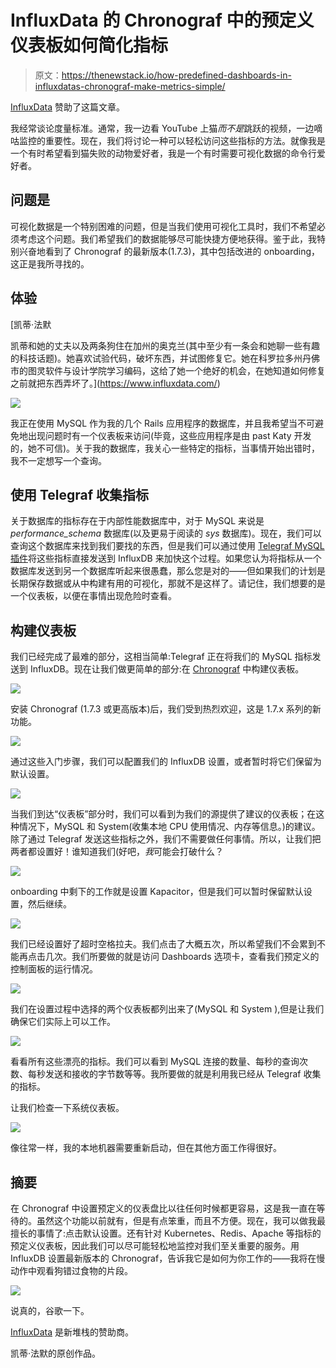 # InfluxData 的 Chronograf 中的预定义仪表板如何简化指标

> 原文：<https://thenewstack.io/how-predefined-dashboards-in-influxdatas-chronograf-make-metrics-simple/>

[InfluxData](https://www.influxdata.com/) 赞助了这篇文章。

我经常谈论度量标准。通常，我一边看 YouTube 上猫*而不是*跳跃的视频，一边嘀咕监控的重要性。现在，我们将讨论一种可以轻松访问这些指标的方法。就像我是一个有时希望看到猫失败的动物爱好者，我是一个有时需要可视化数据的命令行爱好者。

## 问题是

可视化数据是一个特别困难的问题，但是当我们使用可视化工具时，我们不希望必须考虑这个问题。我们希望我们的数据能够尽可能快捷方便地获得。鉴于此，我特别兴奋地看到了 Chronograf 的最新版本(1.7.3)，其中包括改进的 onboarding，这正是我所寻找的。

## 体验

 [凯蒂·法默

凯蒂和她的丈夫以及两条狗住在加州的奥克兰(其中至少有一条会和她聊一些有趣的科技话题)。她喜欢试验代码，破坏东西，并试图修复它。她在科罗拉多州丹佛市的图灵软件与设计学院学习编码，这给了她一个绝好的机会，在她知道如何修复之前就把东西弄坏了。](https://www.influxdata.com/) 

![](img/58726c108f857add4bacecbcde82a1cd.png)

我正在使用 MySQL 作为我的几个 Rails 应用程序的数据库，并且我希望当不可避免地出现问题时有一个仪表板来访问(毕竟，这些应用程序是由 past Katy 开发的，她不可信)。关于我的数据库，我关心一些特定的指标，当事情开始出错时，我不一定想写一个查询。

## 使用 Telegraf 收集指标

关于数据库的指标存在于内部性能数据库中，对于 MySQL 来说是 *performance_schema* 数据库(以及更易于阅读的 *sys* 数据库)。现在，我们可以查询这个数据库来找到我们要找的东西，但是我们可以通过使用 [Telegraf MySQL 插件](https://github.com/influxdata/telegraf/tree/master/plugins/inputs/mysql)将这些指标直接发送到 InfluxDB 来加快这个过程。如果您认为将指标从一个数据库发送到另一个数据库听起来很愚蠢，那么您是对的——但如果我们的计划是长期保存数据或从中构建有用的可视化，那就不是这样了。请记住，我们想要的是一个仪表板，以便在事情出现危险时查看。

## 构建仪表板

我们已经完成了最难的部分，这相当简单:Telegraf 正在将我们的 MySQL 指标发送到 InfluxDB。现在让我们做更简单的部分:在 [Chronograf](https://www.influxdata.com/time-series-platform/chronograf/) 中构建仪表板。

![](img/d3fe43e619402f4bc44e83067e53cec9.png)

安装 Chronograf (1.7.3 或更高版本)后，我们受到热烈欢迎，这是 1.7.x 系列的新功能。

![](img/f104326f668bab049b1291306ff3fd2a.png)

通过这些入门步骤，我们可以配置我们的 InfluxDB 设置，或者暂时将它们保留为默认设置。

![](img/8a7d08278efc5a0b7d6645963b2be208.png)

当我们到达“仪表板”部分时，我们可以看到为我们的源提供了建议的仪表板；在这种情况下，MySQL 和 System(收集本地 CPU 使用情况、内存等信息。)的建议。除了通过 Telegraf 发送这些指标之外，我们不需要做任何事情。所以，让我们把两者都设置好！谁知道我们(好吧，*我*可能会打破什么？

![](img/99287852b07de35679e2cd4213bae5a4.png)

onboarding 中剩下的工作就是设置 Kapacitor，但是我们可以暂时保留默认设置，然后继续。

![](img/f740345fb7803695e51718e121a20895.png)

我们已经设置好了超时空格拉夫。我们点击了大概五次，所以希望我们不会累到不能再点击几次。我们所要做的就是访问 Dashboards 选项卡，查看我们预定义的控制面板的运行情况。

![](img/56ef1e894c7bf8346b797299e0af542c.png)

我们在设置过程中选择的两个仪表板都列出来了(MySQL 和 System ),但是让我们确保它们实际上可以工作。

![](img/4b96926aef49479f9e46e7f2f984bb78.png)

看看所有这些漂亮的指标。我们可以看到 MySQL 连接的数量、每秒的查询次数、每秒发送和接收的字节数等等。我所要做的就是利用我已经从 Telegraf 收集的指标。

让我们检查一下系统仪表板。

![](img/01b7579efec049460dd414346d915972.png)

像往常一样，我的本地机器需要重新启动，但在其他方面工作得很好。

## 摘要

在 Chronograf 中设置预定义的仪表盘比以往任何时候都更容易，这是我一直在等待的。虽然这个功能以前就有，但是有点笨重，而且不方便。现在，我可以做我最擅长的事情了:点击默认设置。还有针对 Kubernetes、Redis、Apache 等指标的预定义仪表板，因此我们可以尽可能轻松地监控对我们至关重要的服务。用 InfluxDB 设置最新版本的 Chronograf，告诉我它是如何为你工作的——我将在慢动作中观看狗错过食物的片段。

![](img/9ead288536614cce7e500b8495c4e6cc.png)

说真的，谷歌一下。

[InfluxData](https://www.influxdata.com/) 是新堆栈的赞助商。

凯蒂·法默的原创作品。

<svg xmlns:xlink="http://www.w3.org/1999/xlink" viewBox="0 0 68 31" version="1.1"><title>Group</title> <desc>Created with Sketch.</desc></svg>